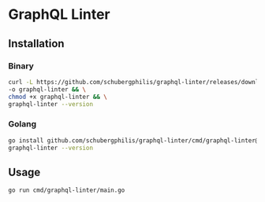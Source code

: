 # GraphQL Linter

## Installation

### Binary

```zsh
curl -L https://github.com/schubergphilis/graphql-linter/releases/download/v0.1.0/graphql-linter-v0.1.0-linux-arm64 \
-o graphql-linter && \
chmod +x graphql-linter && \
graphql-linter --version
```

### Golang

```zsh
go install github.com/schubergphilis/graphql-linter/cmd/graphql-linter@v0.1.0 && \
graphql-linter --version
```

## Usage

```zsh
go run cmd/graphql-linter/main.go
```
